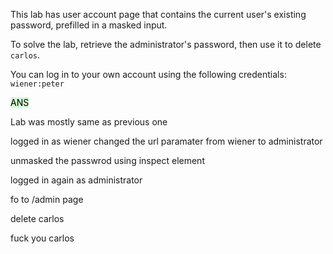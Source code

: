 This lab has user account page that contains the current user's existing password, prefilled in a masked input.

To solve the lab, retrieve the administrator's password, then use it to delete `carlos`.

You can log in to your own account using the following credentials: `wiener:peter`


<mark style="background: #BBFABBA6;">ANS</mark>

Lab was mostly same as previous one

logged in as wiener
changed the url paramater from wiener to administrator

unmasked the passwrod using inspect element

logged in again as administrator

fo to /admin page

delete carlos

fuck you carlos



